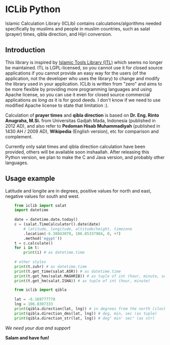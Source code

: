 # ICLib Python
Islamic Calculation Library (ICLib) contains calculations/algorithms needed specifically by muslims and people in muslim countries, such as salat (prayer) times, qibla direction, and Hijri conversion.

## Introduction

This library is inspired by [Islamic Tools Library (ITL)](http://projects.arabeyes.org/project.php?proj=ITL) which seems no longer be maintained. ITL is LGPL-licensed, so you cannot use it for closed source applications if you cannot provide an easy way for the users (of the application, not the developer who uses the library) to change and modify the library used in your application. ICLib is written from "zero" and aims to be more flexible by providing more programming languages and using Apache license, so you can use it even for closed source commercial applications _as long as_ it is for good deeds. I don't know if we need to use modified Apache license to state that limitation :).

Calculation of **prayer times** and **qibla direction** is based on **Dr. Eng. Rinto Anugraha, M.Si.** from Universitas Gadjah Mada, Indonesia (published in 2012 AD), and also refer to **Pedoman Hisab Muhammadiyah** (published in 1430 AH / 2009 AD), **Wikipedia** (English version), etc for comparison and complement.

Currently only salat times and qibla direction calculation have been provided, others will be available soon inshaallah. After releasing this Python version, we plan to make the C and Java version, and probably other languages.

## Usage example

Latitude and longite are in degrees, positive values for north and east, negative values for south and west.

```python
	from iclib import salat
	import datetime
	
	date = datetime.date.today()
	c = (salat.TimeCalculator().date(date)
		# latitude, longitude, altitude/height, timezone
		.location(-6.38043079, 106.85337984, 0, +7)
		.method('egypt'))
	t = c.calculate()
	for i in t:
		print(i) # as datetime.time
	
	# other styles
	print(t.zuhr) # as datetime.time
	print(t.get_time(salat.ASR)) # as datetime.time
	print(t.get_hms(salat.MAGHRIB)) # as tuple of int (hour, minute, second)
	print(t.get_hm(salat.ISHA)) # as tuple of int (hour, minute)
```

```python
	from iclib import qibla
	
	lat = -6.169777778
	lng = 106.8307333
	print(qibla.direction(lat, lng)) # in degrees from the north (clock-wise)
	print(qibla.direction_dms(lat, lng)) # deg, min, sec (as tuple)
	print(qibla.direction_str(lat, lng)) # deg° min' sec" (as str)
```

_We need your dua and support_

**Salam and have fun!**
